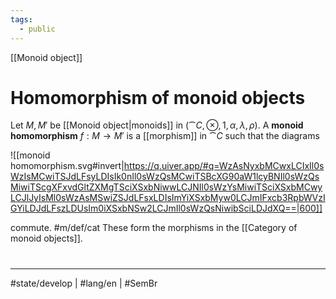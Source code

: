 ```yaml
---
tags:
  - public
---
```

[[Monoid object]]
# Homomorphism of monoid objects

Let $M,M'$ be [[Monoid object|monoids]] in $(\cat C, \otimes, 1, \alpha, \lambda, \rho)$.
A **monoid homomorphism** $f : M \to M'$ is a [[morphism]] in $\cat C$ such that the diagrams

![[monoid homomorphism.svg#invert|https://q.uiver.app/#q=WzAsNyxbMCwxLCIxIl0sWzIsMCwiTSJdLFsyLDIsIk0nIl0sWzQsMCwiTSBcXG90aW1lcyBNIl0sWzQsMiwiTScgXFxvdGltZXMgTSciXSxbNiwwLCJNIl0sWzYsMiwiTSciXSxbMCwyLCJlJyIsMl0sWzAsMSwiZSJdLFsxLDIsImYiXSxbMyw0LCJmIFxcb3RpbWVzIGYiLDJdLFszLDUsIm0iXSxbNSw2LCJmIl0sWzQsNiwibSciLDJdXQ==|600]]

commute. #m/def/cat 
These form the morphisms in the [[Category of monoid objects]].

#
---
#state/develop | #lang/en | #SemBr
